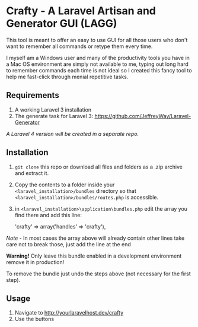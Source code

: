 # Crafty - A Laravel Artisan and Generator GUI (LAGG)

This tool is meant to offer an easy to use GUI for all those users who don't want to remember all commands or retype them every time. 

I myself am a Windows user and many of the productivity tools you have in a Mac OS environment are simply not available to me, typing out long hard to remember commands each time is not ideal so I created this fancy tool to help me fast-click through menial repetitive tasks.

## Requirements

1. A working Laravel 3 installation
2. The generate task for Laravel 3: https://github.com/JeffreyWay/Laravel-Generator

*A Laravel 4 version will be created in a separate repo.*

## Installation

1. `git clone` this repo or download all files and folders as a .zip archive and extract it.
2. Copy the contents to a folder inside your `<laravel_installation>/bundles` directory so that `<laravel_installation>/bundles/routes.php` is accessible.
3. in `<laravel_installation>\application\bundles.php` edit the array you find there and add this line:

	'crafty' => array('handles' => 'crafty'),


*Note* - In most cases the array above will already contain other lines take care not to break those, just add the line at the end

**Warning!** Only leave this bundle enabled in a development environment remove it in production! 

To remove the bundle just undo the steps above (not necessary for the first step).

## Usage

1. Navigate to http://yourlaravelhost.dev/crafty
2. Use the buttons